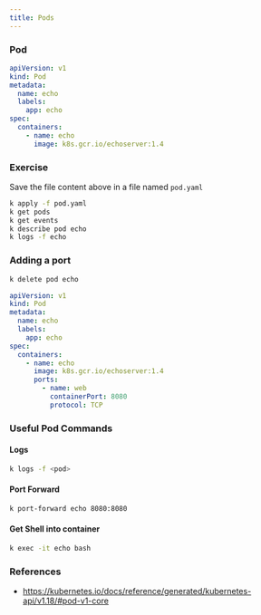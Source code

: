 ```yaml
---
title: Pods
---
```


### Pod

```yaml
apiVersion: v1
kind: Pod
metadata:
  name: echo
  labels:
    app: echo
spec:
  containers:
    - name: echo
      image: k8s.gcr.io/echoserver:1.4
```

### Exercise

Save the file content above in a file named `pod.yaml`

```bash
k apply -f pod.yaml
k get pods
k get events
k describe pod echo
k logs -f echo
```

### Adding a port

```bash
k delete pod echo
```

```yaml
apiVersion: v1
kind: Pod
metadata:
  name: echo
  labels:
    app: echo
spec:
  containers:
    - name: echo
      image: k8s.gcr.io/echoserver:1.4
      ports:
        - name: web
          containerPort: 8080
          protocol: TCP
```

### Useful Pod Commands

#### Logs

```bash
k logs -f <pod>
```

#### Port Forward

```bash
k port-forward echo 8080:8080
```

#### Get Shell into container

```bash
k exec -it echo bash
```

### References

- https://kubernetes.io/docs/reference/generated/kubernetes-api/v1.18/#pod-v1-core
